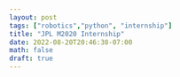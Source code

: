 ```yaml
---
layout: post
tags: ["robotics","python", "internship"]
title: "JPL M2020 Internship"
date: 2022-08-20T20:46:38-07:00
math: false
draft: true
---
```


